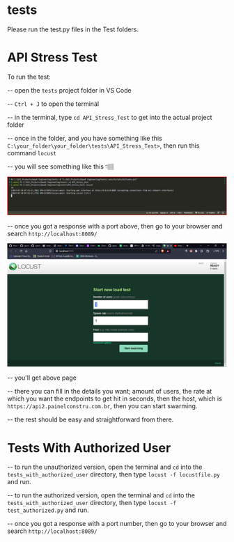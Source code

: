 # tests

Please run the test.py files in the Test folders.


# API Stress Test

To run the test:

-- open the `tests` project folder in VS Code

-- `Ctrl + J` to open the terminal

-- in the terminal, type `cd API_Stress_Test` to get into the actual project folder

-- once in the folder, and you have something like this `C:\your_folder\your_folder\tests\API_Stress_Test>`, then run this command `locust`

-- you will see something like this 👇🏽

![Alt text](<API_Stress_Test/img/start_locust.png>)

-- once you got a response with a port above, then go to your browser and search `http://localhost:8089/`

![Alt text](<API_Stress_Test/img/locust_start_page.png>)

-- you'll get above page

-- there you can fill in the details you want; amount of users, the rate at which you want the endpoints to get hit in seconds, then the host, which is `https://api2.painelconstru.com.br`, then you can start swarming.

-- the rest should be easy and straightforward from there.


# Tests With Authorized User

-- to run the unauthorized version, open the terminal and `cd` into the `tests_with_authorized_user` directory, then type `locust -f locustfile.py` and run.

-- to run the authorized version, open the terminal and `cd` into the `tests_with_authorized_user` directory, then type `locust -f test_authorized.py` and run.

-- once you got a response with a port number, then go to your browser and search `http://localhost:8089/`